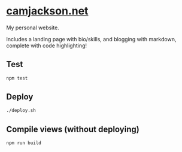 [camjackson.net](http://camjackson.net)
===========

My personal website.

Includes a landing page with bio/skills, and blogging with markdown, complete with code highlighting!

## Test

```sh
npm test
```

## Deploy
```sh
./deploy.sh
```

## Compile views (without deploying)
```sh
npm run build
```
